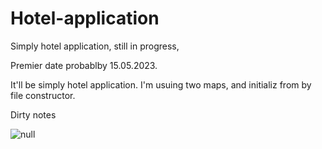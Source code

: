 # Hotel-application
Simply hotel application, still in progress, 

Premier date probablby 15.05.2023.

It'll be simply hotel application. I'm usuing two maps, and initializ from by file constructor. 

Dirty notes

![null](https://user-images.githubusercontent.com/131598224/236437125-fef3a22c-7281-4a23-9786-12e664358781.png)
